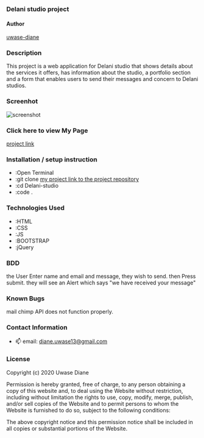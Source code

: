 ###  Delani studio project
#### Author

[uwase-diane](https://github.com/uwase-diane)

### Description
This project is a web application for Delani studio that shows details about the services it offers, has information about the studio, a portfolio section and a form that enables users to send their messages and concern to Delani studios.



### Screenhot
![screenshot](https://res.cloudinary.com/auca/image/upload/v1601810621/screencapture-file-home-uwase-Documents-moringa-school-projects-delani-studio-project-index-html-2020-10-04-06_24_07_asenzv.png)

### Click here to view My Page 

[project link]()



### Installation / setup instruction

* :Open Terminal
* :git clone [my project link to the project repository](https://github.com/uwase-diane/delani-studio-project.git)
* :cd Delani-studio
* :code . 

### Technologies Used
 * :HTML 
 * :CSS
 * :JS  
 * :BOOTSTRAP 
 * :jQuery

### BDD
the User Enter name and email and message, they wish to send. then Press submit.
they will see an Alert which says "we have received your message"

### Known Bugs
mail chimp API does not function properly.

### Contact Information
 - 📫  email: diane.uwase13@gmail.com

### License
Copyright (c) 2020 Uwase Diane

Permission is hereby granted, free of charge, to any person obtaining a copy of this website and, to deal using the Website without restriction, including without limitation the rights to use, copy, modify, merge, publish, and/or sell copies of the Website and to permit persons to whom the Website is furnished to do so, subject to the following conditions:

The above copyright notice and this permission notice shall be included in all copies or substantial portions of the Website.
